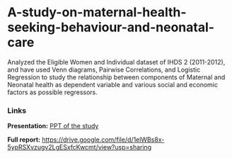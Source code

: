 # A-study-on-maternal-health-seeking-behaviour-and-neonatal-care
Analyzed the Eligible Women and Individual dataset of IHDS 2 (2011-2012), and have used Venn diagrams, Pairwise Correlations, and Logistic Regression to study the relationship between components of Maternal and Neonatal health as dependent variable and various social and economic factors as possible regressors.

### Links

**Presentation:**  [PPT of the study](https://docs.google.com/presentation/d/1JSlYE6jcBB5yFAE_miyO8fJm_De3lbRA/edit?usp=sharing&ouid=114814658479585156492&rtpof=true&sd=true)

**Full report:** https://drive.google.com/file/d/1elWBs8x-5ypRSXvzugv2LgESxfcKwcmt/view?usp=sharing
